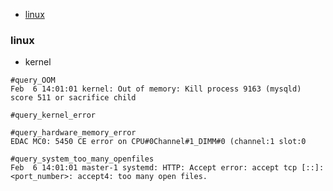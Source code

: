
<!-- @import "[TOC]" {cmd="toc" depthFrom=1 depthTo=6 orderedList=false} -->
<!-- code_chunk_output -->

- [linux](#linux)

<!-- /code_chunk_output -->

### linux

* kernel
```shell
#query_OOM
Feb  6 14:01:01 kernel: Out of memory: Kill process 9163 (mysqld) score 511 or sacrifice child

#query_kernel_error

#query_hardware_memory_error
EDAC MC0: 5450 CE error on CPU#0Channel#1_DIMM#0 (channel:1 slot:0
```

```shell
#query_system_too_many_openfiles
Feb  6 14:01:01 master-1 systemd: HTTP: Accept error: accept tcp [::]:<port_number>: accept4: too many open files.
```
